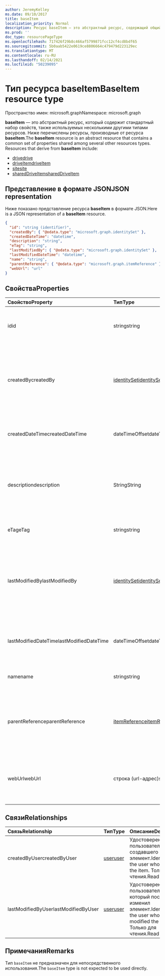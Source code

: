 ```yaml
---
author: JeremyKelley
ms.date: 09/10/2017
title: baseItem
localization_priority: Normal
description: Ресурс baseItem — это абстрактный ресурс, содержащий общий набор свойств, общий для нескольких других типов ресурсов.
ms.prod: ''
doc_type: resourcePageType
ms.openlocfilehash: 717426f29b8c466af5799871fcc12cf4cd8bdf65
ms.sourcegitcommit: 5b0aab5422e0619ce8806664c479479d223129ec
ms.translationtype: MT
ms.contentlocale: ru-RU
ms.lasthandoff: 02/14/2021
ms.locfileid: "50239095"
---
```

# <a name="baseitem-resource-type"></a><span data-ttu-id="e43f4-103">Тип ресурса baseItem</span><span class="sxs-lookup"><span data-stu-id="e43f4-103">BaseItem resource type</span></span>

<span data-ttu-id="e43f4-104">Пространство имен: microsoft.graph</span><span class="sxs-lookup"><span data-stu-id="e43f4-104">Namespace: microsoft.graph</span></span>

<span data-ttu-id="e43f4-p101">**baseItem** — это абстрактный ресурс, который содержит стандартный набор свойств, также используемых несколькими другими типами ресурсов. Ниже перечислены ресурсы, производные от ресурса **baseItem**.</span><span class="sxs-lookup"><span data-stu-id="e43f4-p101">The **baseItem** resource is an abstract resource that contains a common set of properties shared among several other resources types. Resources that derive from **baseItem** include:</span></span>

* [<span data-ttu-id="e43f4-107">drive</span><span class="sxs-lookup"><span data-stu-id="e43f4-107">drive</span></span>](drive.md)
* [<span data-ttu-id="e43f4-108">driveItem</span><span class="sxs-lookup"><span data-stu-id="e43f4-108">driveItem</span></span>](driveitem.md)
* [<span data-ttu-id="e43f4-109">site</span><span class="sxs-lookup"><span data-stu-id="e43f4-109">site</span></span>](site.md)
* [<span data-ttu-id="e43f4-110">sharedDriveItem</span><span class="sxs-lookup"><span data-stu-id="e43f4-110">sharedDriveItem</span></span>](shareddriveitem.md)

## <a name="json-representation"></a><span data-ttu-id="e43f4-111">Представление в формате JSON</span><span class="sxs-lookup"><span data-stu-id="e43f4-111">JSON representation</span></span>

<span data-ttu-id="e43f4-112">Ниже показано представление ресурса **baseItem** в формате JSON.</span><span class="sxs-lookup"><span data-stu-id="e43f4-112">Here is a JSON representation of a **baseItem** resource.</span></span>

<!-- {
  "blockType": "resource",
  "optionalProperties": [ "createdBy", "lastModifiedBy", "description", "parentReference", "webUrl" ],
  "keyProperty": "id",
  "abstract": true,
  "baseType": "microsoft.graph.entity",
  "@odata.type": "microsoft.graph.baseItem"
}-->

```json
{
  "id": "string (identifier)",
  "createdBy": { "@odata.type": "microsoft.graph.identitySet" },
  "createdDateTime": "datetime",
  "description": "string",
  "eTag": "string",
  "lastModifiedBy": { "@odata.type": "microsoft.graph.identitySet" },
  "lastModifiedDateTime": "datetime",
  "name": "string",
  "parentReference": { "@odata.type": "microsoft.graph.itemReference" },
  "webUrl": "url"
}
```

## <a name="properties"></a><span data-ttu-id="e43f4-113">Свойства</span><span class="sxs-lookup"><span data-stu-id="e43f4-113">Properties</span></span>

| <span data-ttu-id="e43f4-114">Свойство</span><span class="sxs-lookup"><span data-stu-id="e43f4-114">Property</span></span>             | <span data-ttu-id="e43f4-115">Тип</span><span class="sxs-lookup"><span data-stu-id="e43f4-115">Type</span></span>              | <span data-ttu-id="e43f4-116">Описание</span><span class="sxs-lookup"><span data-stu-id="e43f4-116">Description</span></span>                                                                            |
| :------------------- | :---------------- | :------------------------------------------------------------------------------------- |
| <span data-ttu-id="e43f4-117">id</span><span class="sxs-lookup"><span data-stu-id="e43f4-117">id</span></span>                   | <span data-ttu-id="e43f4-118">string</span><span class="sxs-lookup"><span data-stu-id="e43f4-118">string</span></span>            | <span data-ttu-id="e43f4-p102">Уникальный идентификатор диска. Только для чтения.</span><span class="sxs-lookup"><span data-stu-id="e43f4-p102">The unique identifier of the drive. Read-only.</span></span>                                         |
| <span data-ttu-id="e43f4-121">createdBy</span><span class="sxs-lookup"><span data-stu-id="e43f4-121">createdBy</span></span>            | <span data-ttu-id="e43f4-122">[identitySet][]</span><span class="sxs-lookup"><span data-stu-id="e43f4-122">[identitySet][]</span></span>   | <span data-ttu-id="e43f4-p103">Идентификатор пользователя, устройства или приложения, создавшего элемент. Только для чтения.</span><span class="sxs-lookup"><span data-stu-id="e43f4-p103">Identity of the user, device, or application which created the item. Read-only.</span></span>        |
| <span data-ttu-id="e43f4-125">createdDateTime</span><span class="sxs-lookup"><span data-stu-id="e43f4-125">createdDateTime</span></span>      | <span data-ttu-id="e43f4-126">dateTimeOffset</span><span class="sxs-lookup"><span data-stu-id="e43f4-126">dateTimeOffset</span></span>    | <span data-ttu-id="e43f4-p104">Дата и время создания элемента. Только для чтения.</span><span class="sxs-lookup"><span data-stu-id="e43f4-p104">Date and time of item creation. Read-only.</span></span>                                             |
| <span data-ttu-id="e43f4-129">description</span><span class="sxs-lookup"><span data-stu-id="e43f4-129">description</span></span>          | <span data-ttu-id="e43f4-130">String</span><span class="sxs-lookup"><span data-stu-id="e43f4-130">String</span></span>            | <span data-ttu-id="e43f4-131">Предоставляет видимое пользователю описание элемента.</span><span class="sxs-lookup"><span data-stu-id="e43f4-131">Provides a user-visible description of the item.</span></span> <span data-ttu-id="e43f4-132">Необязательный параметр.</span><span class="sxs-lookup"><span data-stu-id="e43f4-132">Optional.</span></span>                             |
| <span data-ttu-id="e43f4-133">eTag</span><span class="sxs-lookup"><span data-stu-id="e43f4-133">eTag</span></span>                 | <span data-ttu-id="e43f4-134">string</span><span class="sxs-lookup"><span data-stu-id="e43f4-134">string</span></span>            | <span data-ttu-id="e43f4-p106">ETag для элемента. Только для чтения.</span><span class="sxs-lookup"><span data-stu-id="e43f4-p106">ETag for the item. Read-only.</span></span>                                                          |
| <span data-ttu-id="e43f4-137">lastModifiedBy</span><span class="sxs-lookup"><span data-stu-id="e43f4-137">lastModifiedBy</span></span>       | <span data-ttu-id="e43f4-138">[identitySet][]</span><span class="sxs-lookup"><span data-stu-id="e43f4-138">[identitySet][]</span></span>   | <span data-ttu-id="e43f4-p107">Идентификатор пользователя, устройства или приложения, внесшего последние изменения в элемент. Только для чтения.</span><span class="sxs-lookup"><span data-stu-id="e43f4-p107">Identity of the user, device, and application which last modified the item. Read-only.</span></span> |
| <span data-ttu-id="e43f4-141">lastModifiedDateTime</span><span class="sxs-lookup"><span data-stu-id="e43f4-141">lastModifiedDateTime</span></span> | <span data-ttu-id="e43f4-142">dateTimeOffset</span><span class="sxs-lookup"><span data-stu-id="e43f4-142">dateTimeOffset</span></span>    | <span data-ttu-id="e43f4-p108">Дата и время последнего изменения элемента. Только для чтения.</span><span class="sxs-lookup"><span data-stu-id="e43f4-p108">Date and time the item was last modified. Read-only.</span></span>                                   |
| <span data-ttu-id="e43f4-145">name</span><span class="sxs-lookup"><span data-stu-id="e43f4-145">name</span></span>                 | <span data-ttu-id="e43f4-146">string</span><span class="sxs-lookup"><span data-stu-id="e43f4-146">string</span></span>            | <span data-ttu-id="e43f4-p109">Имя элемента. Чтение и запись.</span><span class="sxs-lookup"><span data-stu-id="e43f4-p109">The name of the item. Read-write.</span></span>                                                      |
| <span data-ttu-id="e43f4-149">parentReference</span><span class="sxs-lookup"><span data-stu-id="e43f4-149">parentReference</span></span>      | <span data-ttu-id="e43f4-150">[itemReference][]</span><span class="sxs-lookup"><span data-stu-id="e43f4-150">[itemReference][]</span></span> | <span data-ttu-id="e43f4-p110">Сведения о родительском элементе, если элемент выступает в роли родительского элемента. Чтение и запись.</span><span class="sxs-lookup"><span data-stu-id="e43f4-p110">Parent information, if the item has a parent. Read-write.</span></span>                              |
| <span data-ttu-id="e43f4-153">webUrl</span><span class="sxs-lookup"><span data-stu-id="e43f4-153">webUrl</span></span>               | <span data-ttu-id="e43f4-154">строка (url-адрес)</span><span class="sxs-lookup"><span data-stu-id="e43f4-154">string (url)</span></span>      | <span data-ttu-id="e43f4-p111">URL-адрес для отображения ресурса в браузере. Только для чтения.</span><span class="sxs-lookup"><span data-stu-id="e43f4-p111">URL that displays the resource in the browser. Read-only.</span></span>                              |

## <a name="relationships"></a><span data-ttu-id="e43f4-157">Связи</span><span class="sxs-lookup"><span data-stu-id="e43f4-157">Relationships</span></span>

| <span data-ttu-id="e43f4-158">Связь</span><span class="sxs-lookup"><span data-stu-id="e43f4-158">Relationship</span></span>       | <span data-ttu-id="e43f4-159">Тип</span><span class="sxs-lookup"><span data-stu-id="e43f4-159">Type</span></span>     | <span data-ttu-id="e43f4-160">Описание</span><span class="sxs-lookup"><span data-stu-id="e43f4-160">Description</span></span>
|:-------------------|:---------|:---------------------------------------------
| <span data-ttu-id="e43f4-161">createdByUser</span><span class="sxs-lookup"><span data-stu-id="e43f4-161">createdByUser</span></span>      | <span data-ttu-id="e43f4-162">[user][]</span><span class="sxs-lookup"><span data-stu-id="e43f4-162">[user][]</span></span> | <span data-ttu-id="e43f4-163">Удостоверение пользователя, создавшего элемент.</span><span class="sxs-lookup"><span data-stu-id="e43f4-163">Identity of the user who created the item.</span></span> <span data-ttu-id="e43f4-164">Только для чтения.</span><span class="sxs-lookup"><span data-stu-id="e43f4-164">Read-only.</span></span>
| <span data-ttu-id="e43f4-165">lastModifiedByUser</span><span class="sxs-lookup"><span data-stu-id="e43f4-165">lastModifiedByUser</span></span> | <span data-ttu-id="e43f4-166">[user][]</span><span class="sxs-lookup"><span data-stu-id="e43f4-166">[user][]</span></span> | <span data-ttu-id="e43f4-167">Удостоверение пользователя, который последним изменил элемент.</span><span class="sxs-lookup"><span data-stu-id="e43f4-167">Identity of the user who last modified the item.</span></span> <span data-ttu-id="e43f4-168">Только для чтения.</span><span class="sxs-lookup"><span data-stu-id="e43f4-168">Read-only.</span></span>

[identitySet]: identityset.md
[itemReference]: itemreference.md
[user]: user.md

## <a name="remarks"></a><span data-ttu-id="e43f4-172">Примечания</span><span class="sxs-lookup"><span data-stu-id="e43f4-172">Remarks</span></span>

<span data-ttu-id="e43f4-173">Тип `baseItem` не предназначен для непосредственного использования.</span><span class="sxs-lookup"><span data-stu-id="e43f4-173">The `baseItem` type is not expected to be used directly.</span></span>

<!-- uuid: 8fcb5dbc-d5aa-4681-8e31-b001d5168d79
2015-10-25 14:57:30 UTC -->
<!-- {
  "type": "#page.annotation",
  "description": "",
  "keywords": "",
  "section": "documentation",
  "tocPath": "Resources/BaseItem"
} -->

